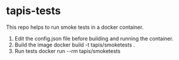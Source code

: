 # tapis-tests

This repo helps to run smoke tests in a docker container.
1. Edit the config.json file before building and running the container.
2. Build the image 
docker build -t tapis/smoketests .
3. Run tests
docker run --rm tapis/smoketests 

